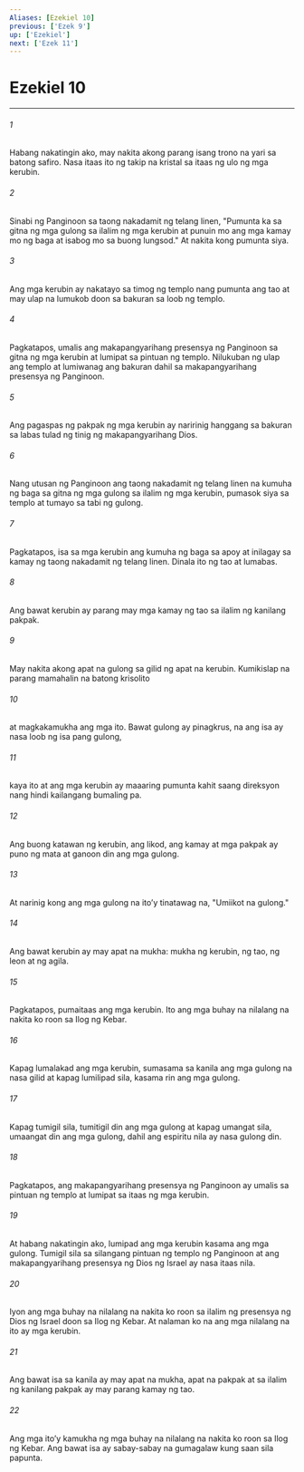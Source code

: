 ```yaml
---
Aliases: [Ezekiel 10]
previous: ['Ezek 9']
up: ['Ezekiel']
next: ['Ezek 11']
---
```

# Ezekiel 10

***


###### 1 


Habang nakatingin ako, may nakita akong parang isang trono na yari sa batong safiro. Nasa itaas ito ng takip na kristal sa itaas ng ulo ng mga kerubin. 


###### 2 


Sinabi ng Panginoon sa taong nakadamit ng telang linen, "Pumunta ka sa gitna ng mga gulong sa ilalim ng mga kerubin at punuin mo ang mga kamay mo ng baga at isabog mo sa buong lungsod." At nakita kong pumunta siya. 


###### 3 


Ang mga kerubin ay nakatayo sa timog ng templo nang pumunta ang tao at may ulap na lumukob doon sa bakuran sa loob ng templo. 


###### 4 


Pagkatapos, umalis ang makapangyarihang presensya ng Panginoon sa gitna ng mga kerubin at lumipat sa pintuan ng templo. Nilukuban ng ulap ang templo at lumiwanag ang bakuran dahil sa makapangyarihang presensya ng Panginoon. 


###### 5 


Ang pagaspas ng pakpak ng mga kerubin ay naririnig hanggang sa bakuran sa labas tulad ng tinig ng makapangyarihang Dios. 


###### 6 


Nang utusan ng Panginoon ang taong nakadamit ng telang linen na kumuha ng baga sa gitna ng mga gulong sa ilalim ng mga kerubin, pumasok siya sa templo at tumayo sa tabi ng gulong. 


###### 7 


Pagkatapos, isa sa mga kerubin ang kumuha ng baga sa apoy at inilagay sa kamay ng taong nakadamit ng telang linen. Dinala ito ng tao at lumabas. 


###### 8 


Ang bawat kerubin ay parang may mga kamay ng tao sa ilalim ng kanilang pakpak. 


###### 9 


May nakita akong apat na gulong sa gilid ng apat na kerubin. Kumikislap na parang mamahalin na batong krisolito 


###### 10 


at magkakamukha ang mga ito. Bawat gulong ay pinagkrus, na ang isa ay nasa loob ng isa pang gulong, 


###### 11 


kaya ito at ang mga kerubin ay maaaring pumunta kahit saang direksyon nang hindi kailangang bumaling pa. 


###### 12 


Ang buong katawan ng kerubin, ang likod, ang kamay at mga pakpak ay puno ng mata at ganoon din ang mga gulong. 


###### 13 


At narinig kong ang mga gulong na itoʼy tinatawag na, "Umiikot na gulong." 


###### 14 


Ang bawat kerubin ay may apat na mukha: mukha ng kerubin, ng tao, ng leon at ng agila. 


###### 15 


Pagkatapos, pumaitaas ang mga kerubin. Ito ang mga buhay na nilalang na nakita ko roon sa Ilog ng Kebar. 


###### 16 


Kapag lumalakad ang mga kerubin, sumasama sa kanila ang mga gulong na nasa gilid at kapag lumilipad sila, kasama rin ang mga gulong. 


###### 17 


Kapag tumigil sila, tumitigil din ang mga gulong at kapag umangat sila, umaangat din ang mga gulong, dahil ang espiritu nila ay nasa gulong din. 


###### 18 


Pagkatapos, ang makapangyarihang presensya ng Panginoon ay umalis sa pintuan ng templo at lumipat sa itaas ng mga kerubin. 


###### 19 


At habang nakatingin ako, lumipad ang mga kerubin kasama ang mga gulong. Tumigil sila sa silangang pintuan ng templo ng Panginoon at ang makapangyarihang presensya ng Dios ng Israel ay nasa itaas nila. 


###### 20 


Iyon ang mga buhay na nilalang na nakita ko roon sa ilalim ng presensya ng Dios ng Israel doon sa Ilog ng Kebar. At nalaman ko na ang mga nilalang na ito ay mga kerubin. 


###### 21 


Ang bawat isa sa kanila ay may apat na mukha, apat na pakpak at sa ilalim ng kanilang pakpak ay may parang kamay ng tao. 


###### 22 


Ang mga itoʼy kamukha ng mga buhay na nilalang na nakita ko roon sa Ilog ng Kebar. Ang bawat isa ay sabay-sabay na gumagalaw kung saan sila papunta.
